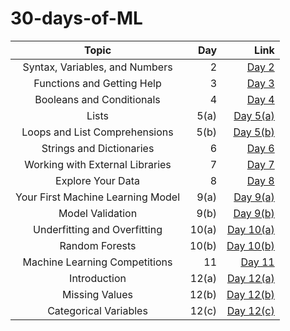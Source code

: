 # 30-days-of-ML

|  Topic  | Day | Link |
:--------:|------:|-------:|
|Syntax, Variables, and Numbers|2| [Day 2](https://github.com/ipshitag/30-days-of-ML/blob/main/exercise-syntax-variables-and-numbers.ipynb)|
|Functions and Getting Help|3|[Day 3](https://github.com/ipshitag/30-days-of-ML/blob/main/exercise-functions-and-getting-help.ipynb)|
|Booleans and Conditionals|4|[Day 4](https://github.com/ipshitag/30-days-of-ML/blob/main/exercise-booleans-and-conditionals.ipynb)|
|Lists|5(a)| [Day 5(a)](https://github.com/ipshitag/30-days-of-ML/blob/main/exercise-lists.ipynb)|
|Loops and List Comprehensions|5(b)| [Day 5(b)](https://github.com/ipshitag/30-days-of-ML/blob/main/exercise-loops-and-list-comprehensions.ipynb)
|Strings and Dictionaries|6| [Day 6](https://github.com/ipshitag/30-days-of-ML/blob/main/exercise-strings-and-dictionaries.ipynb)|
|Working with External Libraries|7|[Day 7](https://github.com/ipshitag/30-days-of-ML/blob/main/exercise-working-with-external-libraries.ipynb)
|Explore Your Data|8|[Day 8](https://github.com/ipshitag/30-days-of-ML/blob/main/exercise-explore-your-data.ipynb)|
|Your First Machine Learning Model|9(a)|[Day 9(a)](https://github.com/ipshitag/30-days-of-ML/blob/main/exercise-your-first-machine-learning-model.ipynb)
|Model Validation|9(b)|[Day 9(b)](https://github.com/ipshitag/30-days-of-ML/blob/main/exercise-model-validation.ipynb)
|Underfitting and Overfitting|10(a)|[Day 10(a)](https://github.com/ipshitag/30-days-of-ML/blob/main/exercise-underfitting-and-overfitting.ipynb)
|Random Forests|10(b)|[Day 10(b)](https://github.com/ipshitag/30-days-of-ML/blob/main/exercise-random-forests.ipynb)
|Machine Learning Competitions|11|[Day 11](https://github.com/ipshitag/30-days-of-ML/blob/main/exercise-machine-learning-competitions.ipynb)
|Introduction|12(a)|[Day 12(a)](https://github.com/ipshitag/30-days-of-ML/blob/main/exercise-introduction.ipynb)
|Missing Values|12(b)|[Day 12(b)](https://github.com/ipshitag/30-days-of-ML/blob/main/exercise-missing-values.ipynb)
|Categorical Variables|12(c)|[Day 12(c)](https://github.com/ipshitag/30-days-of-ML/blob/main/exercise-categorical-variables.ipynb)
